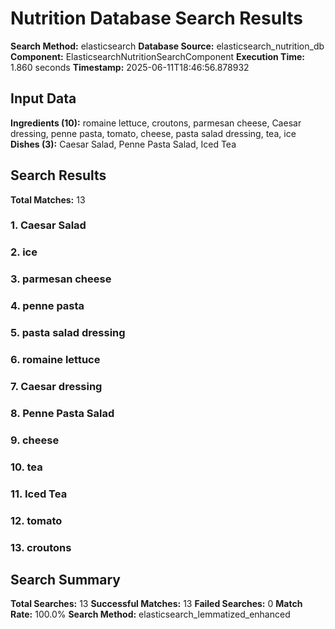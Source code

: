 # Nutrition Database Search Results

**Search Method:** elasticsearch
**Database Source:** elasticsearch_nutrition_db
**Component:** ElasticsearchNutritionSearchComponent
**Execution Time:** 1.860 seconds
**Timestamp:** 2025-06-11T18:46:56.878932

## Input Data
**Ingredients (10):** romaine lettuce, croutons, parmesan cheese, Caesar dressing, penne pasta, tomato, cheese, pasta salad dressing, tea, ice
**Dishes (3):** Caesar Salad, Penne Pasta Salad, Iced Tea

## Search Results
**Total Matches:** 13

### 1. Caesar Salad

### 2. ice

### 3. parmesan cheese

### 4. penne pasta

### 5. pasta salad dressing

### 6. romaine lettuce

### 7. Caesar dressing

### 8. Penne Pasta Salad

### 9. cheese

### 10. tea

### 11. Iced Tea

### 12. tomato

### 13. croutons

## Search Summary
**Total Searches:** 13
**Successful Matches:** 13
**Failed Searches:** 0
**Match Rate:** 100.0%
**Search Method:** elasticsearch_lemmatized_enhanced
